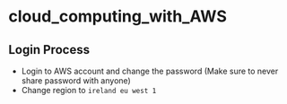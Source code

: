 # cloud_computing_with_AWS

## Login Process
- Login to AWS account and change the password (Make sure to never share password with anyone)
- Change region to `ireland eu west 1`
